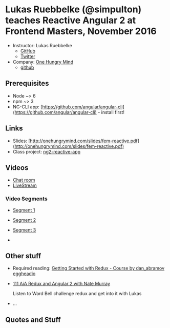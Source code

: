 # Lukas Ruebbelke (@simpulton) teaches Reactive Angular 2 at Frontend Masters, November 2016

* Instructor: Lukas Ruebbelke
  * [GitHub](https://github.com/simpulton)
  * [Twitter](https://twitter.com/simpulton)
* Company: [One Hungry Mind](http://onehungrymind.com)
  * [github](https://github.com/onehungrymind/)

## Prerequisites

* Node ~> 6
* npm ~> 3
* NG-CLI app: [https://github.com/angular/angular-cli](https://github.com/angular/angular-cli) - install first!

## Links

* Slides: [http://onehungrymind.com/slides/fem-reactive.pdf](http://onehungrymind.com/slides/fem-reactive.pdf)
* Class project: [ng2-reactive-app](https://github.com/onehungrymind/ng2-reactive-app)

## Videos

* [Chat room](https://frontendmasters.com/live-event/reactive-angular-2-stable-live/)
* [LiveStream](https://livestream.com/accounts/4894689/events/6613494)

### Video Segments

* [Segment 1](https://livestream.com/accounts/4894689/events/6613494/videos/141432641)

* [Segment 2](https://livestream.com/accounts/4894689/events/6613494/videos/141437648)

* [Segment 3](https://livestream.com/accounts/4894689/events/6613494/videos/141441828)

* []()


## Other stuff

* Required reading: [Getting Started with Redux - Course by dan_abramov eggheadio](https://egghead.io/courses/getting-started-with-redux)

* [111 AiA Redux and Angular 2 with Nate Murray](https://devchat.tv/adv-in-angular/111-aia-redux-and-angular-2-with-nate-murray)

  Listen to Ward Bell challenge redux and get into it with Lukas

* ...

## Quotes and Stuff
